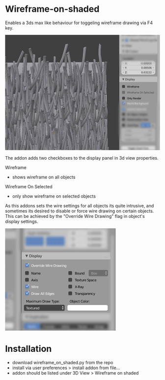 # Wireframe-on-shaded

Enables a 3ds max like behaviour for toggeling wireframe drawing via F4 key.

![wireframe_on_shaded](https://github.com/BenjaminSauder/Wireframe-on-shaded/blob/master/img/wireframe_on_shaded.gif)

The addon adds two checkboxes to the display panel in 3d view properties.

Wireframe
- shows wireframe on all objects

Wireframe On Selected
- only show wireframe on selected objects

As this addons sets the wire settings for all objects its quite intrusive, and sometimes its desired to disable or force wire drawing on certain objects. This can be achieved by the "Override Wire Drawing" flag in object's display settings.

![override](https://github.com/BenjaminSauder/Wireframe-on-shaded/blob/master/img/override.png)


# Installation

- download wireframe_on_shaded.py from the repo
- install via user preferences > install addon from file...
- addon should be listed under 3D View > Wireframe on shaded
